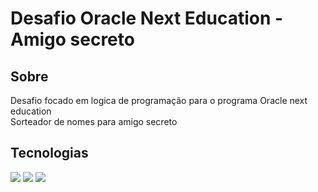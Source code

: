 
<h1>Desafio Oracle Next Education - Amigo secreto</h1>

## Sobre 
<p>
    Desafio focado em logica de programação para o programa Oracle next education <br>
    Sorteador de nomes para amigo secreto 
</p>

## Tecnologias
<div>
    <img src="https://img.shields.io/badge/CSS3-1572B6?style=for-the-badge&logo=css3&logoColor=white">
    <img src="https://img.shields.io/badge/HTML5-E34F26?style=for-the-badge&logo=html5&logoColor=white">
    <img src="https://img.shields.io/badge/JavaScript-323330?style=for-the-badge&logo=javascript&logoColor=F7DF1E">
</div>
